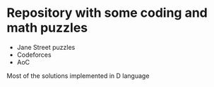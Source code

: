 # Repository with some coding and math puzzles

* Jane Street puzzles
* Codeforces
* AoC

Most of the solutions implemented in D language
